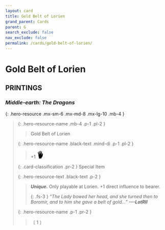 ```yaml
---
layout: card
title: Gold Belt of Lorien
grand_parent: Cards
parent: G
search_exclude: false
nav_exclude: false
permalink: /cards/gold-belt-of-lorien/
---
```


# Gold Belt of Lorien


## PRINTINGS


### _Middle-earth: The Dragons_

{: .hero-resource .mx-sm-6 .mx-md-8 .mx-lg-10 .mb-4 }
> {: .hero-resource-name .mb-4 .p-1 .pl-2 }
> > <div class="card-mp"></div>
> > <div class="card-name">Gold Belt of Lorien</div>
>
> {: .hero-resource-name .black-text .mind-di .p-1 .pl-2 }
> > +1 ![](/assets/images/di.svg)
>
> {: .card-classification .pr-2 }
> Special Item
>
> {: .hero-resource-text .black-text .p-2 }
> > _**Unique.**_ Only playable at Lorien. +1 direct influence to bearer. 
> > 
> > {: .fs-3 } 
> > _“The Lady bowed her head, and she turned then to Boromir, and to him she gave a belt of gold...”_ ***---&#65279;LotRII*** 
> 
> {: .hero-resource-name .p-1 .pr-2 }
> > <div class="card-shield"></div>
> > <div class="card-corruption">〔 1 〕</div>
